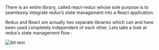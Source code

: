 There is an entire library, called react-redux whose sole purpose is to seamlessly integrate redux’s state management into a React application. 

Redux and React are actually two separate libraries which can and have been used completely independent of each other. Lets take a look at redux’s state management flow :

![Alt text](./../images/reactjs1.png?raw=true "Optional Title")
